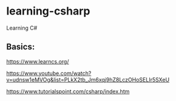 # learning-csharp
Learning C#

## Basics:
https://www.learncs.org/

https://www.youtube.com/watch?v=udnsw1eMVOg&list=PLkX2tb_Jm6xqj9hZ8LczOHoSELIr5SXeU

https://www.tutorialspoint.com/csharp/index.htm
